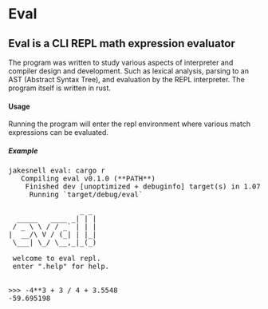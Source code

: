 # Eval

## Eval is a CLI REPL math expression evaluator
The program was written to study various aspects of interpreter and compiler design and development. Such as lexical analysis, parsing to an AST (Abstract Syntax Tree), and evaluation by the REPL interpreter. The program itself is written in rust.

#### Usage
Running the program will enter the repl environment where various match expressions can be evaluated.


##### Example
<pre>
jakesnell eval: cargo r
   Compiling eval v0.1.0 (**PATH**)
    Finished dev [unoptimized + debuginfo] target(s) in 1.07s
     Running `target/debug/eval`

                 _ _
  _____   ____ _| | |
 / _ \ \ / / _` | | |
|  __/\ V / (_| | |_|
 \___| \_/ \__,_|_(_)
 
 welcome to eval repl.
 enter ".help" for help.


>>> -4**3 + 3 / 4 + 3.5548
-59.695198
</pre>
